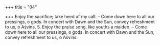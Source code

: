 +++
title = "04"

+++
Enjoy the sacrifice; take heed of my call. – Come down here to all our  pressings, o gods.
In concert with Dawn and the Sun, convey refreshment to us, o Aśvins. 5. Enjoy the praise song, like youths a maiden. – Come down here to all our  pressings, o gods.
In concert with Dawn and the Sun, convey refreshment to us, o Aśvins.
